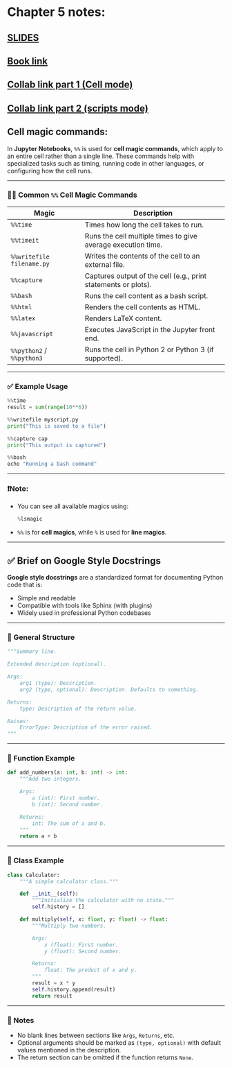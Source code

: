 # Chapter 5 notes:

## [**SLIDES**](https://github.com/mrdbourke/pytorch-deep-learning/blob/main/slides/05_pytorch_going_modular.pdf)
## [**Book link**](https://www.learnpytorch.io/05_pytorch_going_modular/)
## [**Collab link part 1 (Cell mode)**](https://colab.research.google.com/github/mrdbourke/pytorch-deep-learning/blob/main/going_modular/05_pytorch_going_modular_cell_mode.ipynb/)
## [**Collab link part 2 (scripts mode)**](https://colab.research.google.com/github/mrdbourke/pytorch-deep-learning/blob/main/going_modular/05_pytorch_going_modular_script_mode.ipynb/)

## Cell magic commands:

In **Jupyter Notebooks**, `%%` is used for **cell magic commands**, which apply to an entire cell rather than a single line. These commands help with specialized tasks such as timing, running code in other languages, or configuring how the cell runs.

---

### 🧙‍♂️ Common `%%` Cell Magic Commands

| Magic                     | Description                                                    |
| ------------------------- | -------------------------------------------------------------- |
| `%%time`                  | Times how long the cell takes to run.                          |
| `%%timeit`                | Runs the cell multiple times to give average execution time.   |
| `%%writefile filename.py` | Writes the contents of the cell to an external file.           |
| `%%capture`               | Captures output of the cell (e.g., print statements or plots). |
| `%%bash`                  | Runs the cell content as a bash script.                        |
| `%%html`                  | Renders the cell contents as HTML.                             |
| `%%latex`                 | Renders LaTeX content.                                         |
| `%%javascript`            | Executes JavaScript in the Jupyter front end.                  |
| `%%python2` / `%%python3` | Runs the cell in Python 2 or Python 3 (if supported).          |

---

### ✅ Example Usage

```python
%%time
result = sum(range(10**6))
```

```python
%%writefile myscript.py
print("This is saved to a file")
```

```python
%%capture cap
print("This output is captured")
```

```python
%%bash
echo "Running a bash command"
```

---

### ❗Note:

* You can see all available magics using:

  ```python
  %lsmagic
  ```
* `%%` is for **cell magics**, while `%` is used for **line magics**.

--- 

## ✅ Brief on Google Style Docstrings

**Google style docstrings** are a standardized format for documenting Python code that is:

* Simple and readable
* Compatible with tools like Sphinx (with plugins)
* Widely used in professional Python codebases

---

### 📄 General Structure

```python
"""Summary line.

Extended description (optional).

Args:
    arg1 (type): Description.
    arg2 (type, optional): Description. Defaults to something.

Returns:
    type: Description of the return value.

Raises:
    ErrorType: Description of the error raised.
"""
```

---

### 🧪 Function Example

```python
def add_numbers(a: int, b: int) -> int:
    """Add two integers.

    Args:
        a (int): First number.
        b (int): Second number.

    Returns:
        int: The sum of a and b.
    """
    return a + b
```

---

### 🧱 Class Example

```python
class Calculator:
    """A simple calculator class."""

    def __init__(self):
        """Initialize the calculator with no state."""
        self.history = []

    def multiply(self, x: float, y: float) -> float:
        """Multiply two numbers.

        Args:
            x (float): First number.
            y (float): Second number.

        Returns:
            float: The product of x and y.
        """
        result = x * y
        self.history.append(result)
        return result
```

---

### 📌 Notes

* No blank lines between sections like `Args`, `Returns`, etc.
* Optional arguments should be marked as `(type, optional)` with default values mentioned in the description.
* The return section can be omitted if the function returns `None`.

